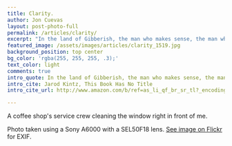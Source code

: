 ```yaml
---
title: Clarity.
author: Jon Cuevas
layout: post-photo-full
permalink: /articles/clarity/
excerpt: "In the land of Gibberish, the man who makes sense, the man who speaks clearly, clearly speaks nonsense."
featured_image: /assets/images/articles/clarity_1519.jpg
background_position: top center
bg_color: 'rgba(255, 255, 255, .3);'
text_color: light
comments: true
intro_quote: In the land of Gibberish, the man who makes sense, the man who speaks clearly, clearly speaks nonsense.
intro_cite: Jarod Kintz, This Book Has No Title
intro_cite_url: http://www.amazon.com/b/ref=as_li_qf_br_sr_tl?_encoding=UTF8&camp=1789&creative=9325&linkCode=ur2&node=6408942011&tag=archdigi-20&linkId=EMF52N7DPVQNGM7P

---
```


A coffee shop's service crew cleaning the window right in front of me.

Photo taken using a Sony A6000 with a SEL50F18 lens. [See image on Flickr][1] for EXIF.


[1]: https://www.flickr.com/photos/archondigital/16434682981/